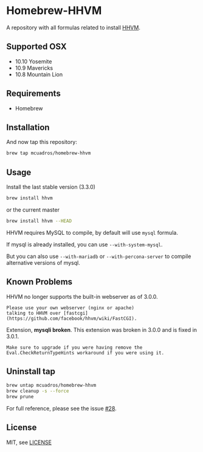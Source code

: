 # Homebrew-HHVM

A repository with all formulas related to install [HHVM](https://github.com/facebook/hhvm).

Supported OSX
------------
* 10.10 Yosemite
* 10.9 Mavericks
* 10.8 Mountain Lion

Requirements
------------

* Homebrew

Installation
------------

And now tap this repository:

```sh
brew tap mcuadros/homebrew-hhvm
```

Usage
-----

Install the last stable version (3.3.0)

```sh
brew install hhvm
```

or the current master

```sh
brew install hhvm --HEAD
```

HHVM requires MySQL to compile, by default will use `mysql` formula.

If mysql is already installed, you can use `--with-system-mysql`.

But you can also use `--with-mariadb` or `--with-percona-server` to compile alternative versions of mysql.

Known Problems
-----

HHVM no longer supports the built-in webserver as of 3.0.0.

    Please use your own webserver (nginx or apache)
    talking to HHVM over [fastcgi](https://github.com/facebook/hhvm/wiki/FastCGI).

Extension, **mysqli broken**. This extension was broken in 3.0.0 and is fixed in 3.0.1.

    Make sure to upgrade if you were having remove the Eval.CheckReturnTypeHints workaround if you were using it.

Uninstall tap
------------

```sh
brew untap mcuadros/homebrew-hhvm
brew cleanup -s --force
brew prune
```

For full reference, please see the issue [#28](https://github.com/mcuadros/homebrew-hhvm/issues/28).

License
-------

MIT, see [LICENSE](LICENSE)
